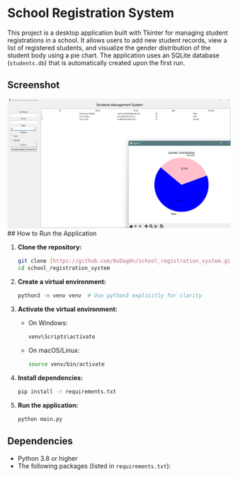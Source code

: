 # School Registration System

This project is a desktop application built with Tkinter for managing student registrations in a school. It allows users to add new student records, view a list of registered students, and visualize the gender distribution of the student body using a pie chart. The application uses an SQLite database (`students.db`) that is automatically created upon the first run.

## Screenshot

![Application Screenshot](screenshot.png)  ## How to Run the Application

1.  **Clone the repository:**

    ```bash
    git clone [https://github.com/0xDag0n/school_registration_system.git](https://github.com/0xDag0n/school_registration_system.git)
    cd school_registration_system
    ```

2.  **Create a virtual environment:**

    ```bash
    python3 -m venv venv  # Use python3 explicitly for clarity
    ```

3.  **Activate the virtual environment:**

    *   On Windows:

        ```bash
        venv\Scripts\activate
        ```

    *   On macOS/Linux:

        ```bash
        source venv/bin/activate
        ```

4.  **Install dependencies:**

    ```bash
    pip install -r requirements.txt
    ```

5.  **Run the application:**

    ```bash
    python main.py
    ```

## Dependencies

-   Python 3.8 or higher
-   The following packages (listed in `requirements.txt`):
